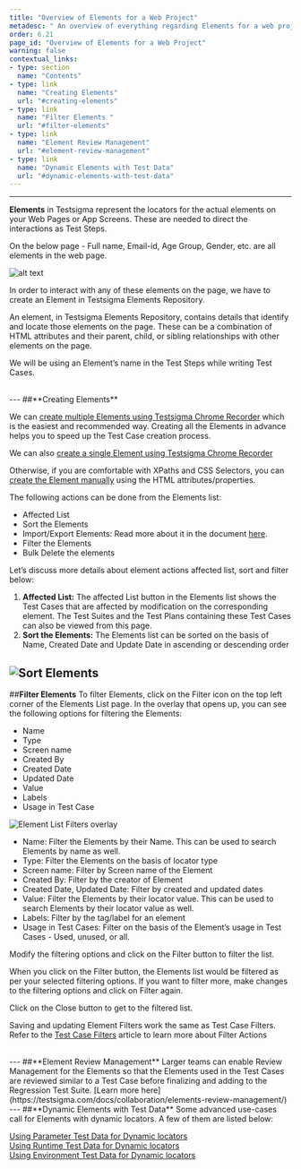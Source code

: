 ```yaml
---
title: "Overview of Elements for a Web Project"
metadesc: " An overview of everything regarding Elements for a web project in Testsigma."
order: 6.21
page_id: "Overview of Elements for a Web Project"
warning: false
contextual_links:
- type: section
  name: "Contents"
- type: link
  name: "Creating Elements"
  url: "#creating-elements"
- type: link
  name: "Filter Elements "
  url: "#filter-elements"
- type: link
  name: "Element Review Management"
  url: "#element-review-management"
- type: link
  name: "Dynamic Elements with Test Data"
  url: "#dynamic-elements-with-test-data"
---
```


---
**Elements** in Testsigma represent the locators for the actual elements on your Web Pages or App Screens. These are needed to direct the interactions as Test Steps.

On the below page - Full name, Email-id, Age Group, Gender, etc. are all elements in the web page.

![alt text](https://docs.testsigma.com/images/web-apps/sample-elements.png)

In order to interact with any of these elements on the page, we have to create an Element in Testsigma Elements Repository.

An element, in Testsigma Elements Repository, contains details that identify and locate those elements on the page. These can be a combination of HTML attributes and their parent, child, or sibling relationships with other elements on the page.

We will be using an Element’s name in the Test Steps while writing Test Cases.

<br>
---
##**Creating Elements**

We can [create multiple Elements using Testsigma Chrome Recorder](https://testsigma.com/docs/elements/web-apps/record-multiple-elements/) which is the easiest and recommended way. Creating all the Elements in advance helps you to speed up the Test Case creation process.

We can also [create a single Element using Testsigma Chrome Recorder](https://testsigma.com/docs/elements/web-apps/capture-single-element/)

Otherwise, if you are comfortable with XPaths and CSS Selectors, you can [create the Element manually](https://testsigma.com/docs/elements/web-apps/create-manually/) using the HTML attributes/properties.


The following actions can be done from the Elements list:
* Affected List
* Sort the Elements 
* Import/Export Elements: Read more about it in the document [here](https://testsigma.com/docs/elements/import-export/).
* Filter the Elements
* Bulk Delete the elements

Let’s discuss more details about element actions affected list, sort and filter below:
1. **Affected List:** The affected List button in the Elements list shows the Test Cases that are affected by modification on the corresponding element.
The Test Suites and the Test Plans containing these Test Cases can also be viewed from this page.
2. **Sort the Elements:** The Elements list can be sorted on the basis of Name, Created Date and Update Date in ascending or descending order

![Sort Elements](https://docs.testsigma.com/images/web-apps/elements-sort.png)
---
##**Filter Elements** 
To filter Elements, click on the Filter icon on the top left corner of the Elements List page. In the overlay that opens up, you can see the following options for filtering the Elements:

* Name
* Type
* Screen name
* Created By
* Created Date
* Updated Date
* Value
* Labels
* Usage in Test Case

![Element List Filters overlay](https://docs.testsigma.com/images/web-apps/element-list-filters-unfiltered.png)

* Name: Filter the Elements by their Name. This can be used to search Elements by name as well.
* Type: Filter the Elements on the basis of locator type
* Screen name: Filter by Screen name of the Element
* Created By: Filter by the creator of Element
* Created Date, Updated Date: Filter by created and updated dates
* Value: Filter the Elements by their locator value. This can be used to search Elements by their locator value as well.
* Labels: Filter by the tag/label for an element
* Usage in Test Cases: Filter on the basis of the Element’s usage in Test Cases - Used, unused, or all.

Modify the filtering options and click on the Filter button to filter the list. 

When you click on the Filter button, the Elements list would be filtered as per your selected filtering options. If you want to filter more, make changes to the filtering options and click on Filter again.

Click on the Close button to get to the filtered list.

Saving and updating Element Filters work the same as Test Case Filters. Refer to the [Test Case Filters](https://testsigma.com/docs/test-cases/manage/filters/) article to learn more about Filter Actions

<br>
---
##**Element Review Management**
Larger teams can enable Review Management for the Elements so that the Elements used in the Test Cases are reviewed similar to a Test Case before finalizing and adding to the Regression Test Suite. [Learn more here](https://testsigma.com/docs/collaboration/elements-review-management/)

<br>
---
##**Dynamic Elements with Test Data**
Some advanced use-cases call for Elements with dynamic locators. A few of them are listed below:

[Using Parameter Test Data for Dynamic locators](https://testsigma.com/docs/elements/dynamic-elements/with-parameter-test-data/)<br>
[Using Runtime Test Data for Dynamic locators](https://testsigma.com/docs/elements/dynamic-elements/with-runtime-test-data/)<br>
[Using Environment Test Data for Dynamic locators](https://testsigma.com/docs/elements/dynamic-elements/with-environment-data/)<br>




